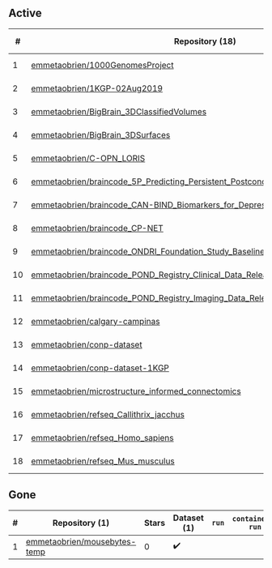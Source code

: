 ## Active
| # | Repository (18) | Stars (5) | Dataset (18) | `run` | `containers-run` | Last Modified |
| --- | --- | --- | --- | --- | --- | --- |
| 1 | [emmetaobrien/1000GenomesProject](https://github.com/emmetaobrien/1000GenomesProject) | 2 | :heavy_check_mark: |  |  | 2024-03-22 17:09:44+00:00 |
| 2 | [emmetaobrien/1KGP-02Aug2019](https://github.com/emmetaobrien/1KGP-02Aug2019) | 0 | :heavy_check_mark: |  |  | 2019-08-02 17:28:13+00:00 |
| 3 | [emmetaobrien/BigBrain_3DClassifiedVolumes](https://github.com/emmetaobrien/BigBrain_3DClassifiedVolumes) | 0 | :heavy_check_mark: |  |  | 2024-03-28 16:46:30+00:00 |
| 4 | [emmetaobrien/BigBrain_3DSurfaces](https://github.com/emmetaobrien/BigBrain_3DSurfaces) | 1 | :heavy_check_mark: |  |  | 2024-03-28 17:14:04+00:00 |
| 5 | [emmetaobrien/C-OPN_LORIS](https://github.com/emmetaobrien/C-OPN_LORIS) | 0 | :heavy_check_mark: |  |  | 2022-06-15 15:39:28+00:00 |
| 6 | [emmetaobrien/braincode_5P_Predicting_Persistent_Postconcussive_Problems_in_Pediatric](https://github.com/emmetaobrien/braincode_5P_Predicting_Persistent_Postconcussive_Problems_in_Pediatric) | 0 | :heavy_check_mark: |  |  | 2024-06-12 15:56:34+00:00 |
| 7 | [emmetaobrien/braincode_CAN-BIND_Biomarkers_for_Depression_Baseline_Data_Release](https://github.com/emmetaobrien/braincode_CAN-BIND_Biomarkers_for_Depression_Baseline_Data_Release) | 0 | :heavy_check_mark: |  |  | 2024-06-12 17:30:32+00:00 |
| 8 | [emmetaobrien/braincode_CP-NET](https://github.com/emmetaobrien/braincode_CP-NET) | 0 | :heavy_check_mark: |  |  | 2024-06-12 15:40:57+00:00 |
| 9 | [emmetaobrien/braincode_ONDRI_Foundation_Study_Baseline_Data_Release](https://github.com/emmetaobrien/braincode_ONDRI_Foundation_Study_Baseline_Data_Release) | 0 | :heavy_check_mark: |  |  | 2024-06-12 18:01:40+00:00 |
| 10 | [emmetaobrien/braincode_POND_Registry_Clinical_Data_Release](https://github.com/emmetaobrien/braincode_POND_Registry_Clinical_Data_Release) | 0 | :heavy_check_mark: |  |  | 2024-06-12 15:54:47+00:00 |
| 11 | [emmetaobrien/braincode_POND_Registry_Imaging_Data_Release](https://github.com/emmetaobrien/braincode_POND_Registry_Imaging_Data_Release) | 0 | :heavy_check_mark: |  |  | 2024-06-12 16:40:09+00:00 |
| 12 | [emmetaobrien/calgary-campinas](https://github.com/emmetaobrien/calgary-campinas) | 2 | :heavy_check_mark: |  |  | 2024-03-27 17:03:04+00:00 |
| 13 | [emmetaobrien/conp-dataset](https://github.com/emmetaobrien/conp-dataset) | 0 | :heavy_check_mark: |  |  | 2025-10-02 18:15:51+00:00 |
| 14 | [emmetaobrien/conp-dataset-1KGP](https://github.com/emmetaobrien/conp-dataset-1KGP) | 0 | :heavy_check_mark: |  |  | 2019-06-07 18:42:20+00:00 |
| 15 | [emmetaobrien/microstructure_informed_connectomics](https://github.com/emmetaobrien/microstructure_informed_connectomics) | 0 | :heavy_check_mark: |  |  | 2024-03-22 17:49:50+00:00 |
| 16 | [emmetaobrien/refseq_Callithrix_jacchus](https://github.com/emmetaobrien/refseq_Callithrix_jacchus) | 0 | :heavy_check_mark: |  |  | 2022-10-17 14:14:24+00:00 |
| 17 | [emmetaobrien/refseq_Homo_sapiens](https://github.com/emmetaobrien/refseq_Homo_sapiens) | 0 | :heavy_check_mark: |  |  | 2024-03-27 13:06:42+00:00 |
| 18 | [emmetaobrien/refseq_Mus_musculus](https://github.com/emmetaobrien/refseq_Mus_musculus) | 0 | :heavy_check_mark: |  |  | 2024-03-27 13:08:03+00:00 |

## Gone
| # | Repository (1) | Stars | Dataset (1) | `run` | `containers-run` | Last Modified |
| --- | --- | --- | --- | --- | --- | --- |
| 1 | [emmetaobrien/mousebytes-temp](https://github.com/emmetaobrien/mousebytes-temp) | 0 | :heavy_check_mark: |  |  | — |
